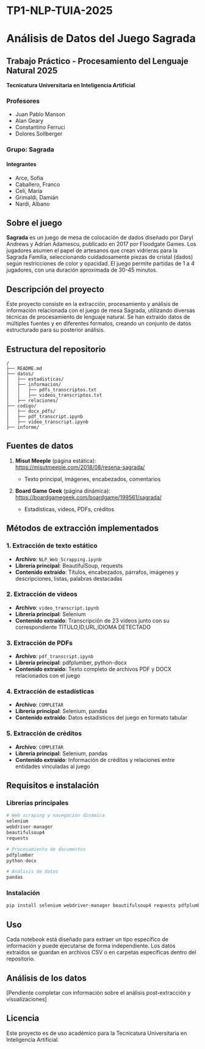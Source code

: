 # TP1-NLP-TUIA-2025

# Análisis de Datos del Juego Sagrada

## Trabajo Práctico - Procesamiento del Lenguaje Natural 2025
**Tecnicatura Universitaria en Inteligencia Artificial**

### Profesores
* Juan Pablo Manson
* Alan Geary
* Constantino Ferruci
* Dolores Sollberger

### Grupo: Sagrada
#### Integrantes
* Arce, Sofia
* Caballero, Franco 
* Celi, María
* Grimaldi, Damián
* Nardi, Albano

## Sobre el juego
**Sagrada** es un juego de mesa de colocación de dados diseñado por Daryl Andrews y Adrian Adamescu, publicado en 2017 por Floodgate Games. Los jugadores asumen el papel de artesanos que crean vidrieras para la Sagrada Familia, seleccionando cuidadosamente piezas de cristal (dados) según restricciones de color y opacidad. El juego permite partidas de 1 a 4 jugadores, con una duración aproximada de 30-45 minutos.

## Descripción del proyecto
Este proyecto consiste en la extracción, procesamiento y análisis de información relacionada con el juego de mesa Sagrada, utilizando diversas técnicas de procesamiento de lenguaje natural. Se han extraído datos de múltiples fuentes y en diferentes formatos, creando un conjunto de datos estructurado para su posterior análisis.

## Estructura del repositorio
```
/
├── README.md
├── datos/
│   ├── estadisticas/
│   ├── informacion/
│   │   ├── pdfs_transcriptos.txt
│   │   ├── videos_transcriptos.txt
│   ├── relaciones/
├── codigo/
│   ├── docx_pdfs/
│   ├── pdf_transcript.ipynb
│   ├── video_transcript.ipynb
├── informe/
```

## Fuentes de datos
1. **Misut Meeple** (página estática): https://misutmeeple.com/2018/08/resena-sagrada/
   - Texto principal, imágenes, encabezados, comentarios

2. **Board Game Geek** (página dinámica): https://boardgamegeek.com/boardgame/199561/sagrada/
   - Estadísticas, videos, PDFs, créditos

## Métodos de extracción implementados

### 1. Extracción de texto estático
- **Archivo**: `NLP_Web_Scrapping.ipynb`
- **Librería principal**: BeautifulSoup, requests
- **Contenido extraído**: Títulos, encabezados, párrafos, imágenes y descripciones, listas, palabras destacadas

### 2. Extracción de videos
- **Archivo**: `video_transcript.ipynb`
- **Librería principal**: Selenium
- **Contenido extraído**: Transcripción de 23 videos junto con su correspondiente TÍTULO,ID,URL,IDIOMA DETECTADO

### 3. Extracción de PDFs
- **Archivo**: `pdf_transcript.ipynb`
- **Librería principal**: pdfplumber, python-docx
- **Contenido extraído**: Texto completo de archivos PDF y DOCX relacionados con el juego

### 4. Extracción de estadísticas
- **Archivo**: `COMPLETAR`
- **Librería principal**: Selenium, pandas
- **Contenido extraído**: Datos estadísticos del juego en formato tabular

### 5. Extracción de créditos
- **Archivo**: `COMPLETAR`
- **Librería principal**: Selenium, pandas
- **Contenido extraído**: Información de créditos y relaciones entre entidades vinculadas al juego

## Requisitos e instalación

### Librerías principales
```python
# Web scraping y navegación dinámica
selenium
webdriver-manager
beautifulsoup4
requests

# Procesamiento de documentos
pdfplumber
python-docx

# Análisis de datos
pandas
```

### Instalación
```bash
pip install selenium webdriver-manager beautifulsoup4 requests pdfplumber python-docx pandas
```

## Uso
Cada notebook está diseñado para extraer un tipo específico de información y puede ejecutarse de forma independiente. Los datos extraídos se guardan en archivos CSV o en carpetas específicas dentro del repositorio.

## Análisis de los datos
[Pendiente completar con información sobre el análisis post-extracción y visualizaciones]

## Licencia
Este proyecto es de uso académico para la Tecnicatura Universitaria en Inteligencia Artificial.
